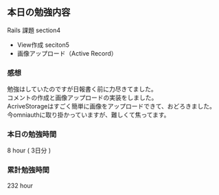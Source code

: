 ## 本日の勉強内容

Rails 課題
section4
- View作成
seciton5
- 画像アップロード（Active Record）

### 感想

勉強はしていたのですが日報書く前に力尽きてました。  
コメントの作成と画像アップロードの実装をしました。  
AcriveStorageはすごく簡単に画像をアップロードできて、おどろきました。  
今omniauthに取り掛かっていますが、難しくて焦ってます。  

### 本日の勉強時間

8 hour ( 3日分 )

### 累計勉強時間

232 hour
